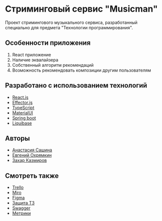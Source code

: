 # Стриминговый сервис "Musicman"

Проект стримингового музыкального сервиса, разработанный специально для предмета "Технологии программирования".

## Особенности приложения
1. React приложение
2. Наличие эквалайзера
3. Собственный алгоритм рекомендаций
4. Возможность рекомендовать композиции другим пользователям

## Разработано с использованием технологий
- [React.js](https://ru.reactjs.org/)
- [Effector.js](https://effector.dev/)
- [TypeScript](https://www.typescriptlang.org/)
- [MaterialUI](https://mui.com/)
- [Spring boot](https://spring.io/) 
- [Liquibase](https://www.liquibase.org/)

## Авторы
- [Анастасия Сашина](https://github.com/Arcturs)
- [Евгений Охрямкин](https://github.com/Eugene-Okhryamkin)
- [Захар Казмиров](https://github.com/Neonvolt)

## Смотреть также
- [Trello](https://trello.com/b/y1g020zX/%D1%81%D1%82%D1%80%D0%B8%D0%BC%D0%B8%D0%BD%D0%B3%D0%BE%D0%B2%D1%8B%D0%B9-%D1%81%D0%B5%D1%80%D0%B2%D0%B8%D1%81)
- [Miro](https://miro.com/app/board/uXjVMaVV5qU=/?share_link_id=838823599808/)
- [Figma](https://www.figma.com/proto/lnKM9pm5HmxMi5NboduJrd/WebProject?page-id=0%3A1&node-id=2-2&viewport=551%2C207%2C0.61&scaling=scale-down)
- [Защита ТЗ](https://drive.google.com/file/d/1NdsEdDp1seJ7x68AnN0qodGPCHbLI0SQ/view?usp=sharing)
- [Swagger](http://158.160.107.204:8080/api/v1/swagger-ui/index.html)
- [Метрики](http://158.160.107.204:3001/d/ab9ac4ba-edae-4dd9-9424-dc9c0720c90f/jvm-micrometer?orgId=1&refresh=30s)
